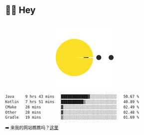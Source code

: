 
# 👋🏻 Hey
<div align="center">
	<br>
	<img src="https://raw.githubusercontent.com/Aniket965/Aniket965/master/pacman.svg?sanitize=true" width="200" height="200">
	<br>
</div>

<!--START_SECTION:waka-->

```txt
Java     9 hrs 43 mins   ████████████▓░░░░░░░░░░░░   50.67 %
Kotlin   7 hrs 51 mins   ██████████▒░░░░░░░░░░░░░░   40.89 %
CMake    28 mins         ▓░░░░░░░░░░░░░░░░░░░░░░░░   02.49 %
Other    28 mins         ▓░░░░░░░░░░░░░░░░░░░░░░░░   02.48 %
Gradle   19 mins         ▒░░░░░░░░░░░░░░░░░░░░░░░░   01.69 %
```

<!--END_SECTION:waka-->

 ➡️  来我的网站瞧瞧吗？[这里](https://www.shaolongfei.com)
